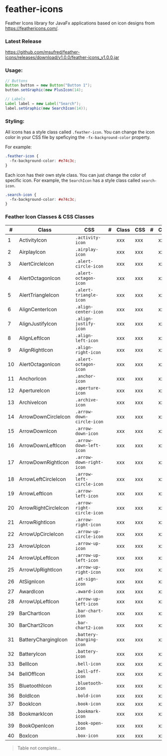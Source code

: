# feather-icons
Feather Icons library for JavaFx applications based on icon designs from https://feathericons.com/.

### Latest Release
https://github.com/msufred/feather-icons/releases/download/v1.0.0/feather-icons_v1.0.0.jar

### Usage:

```java
// Buttons
Button button = new Button("Button 1");
button.setGraphic(new PlusIcon(14);

// Labels
Label label = new Label("Search");
label.setGraphic(new SearchIcon(14));
```

### Styling:
All icons has a style class called ``.feather-icon``. You can change the icon color in your CSS file by speficying the ``-fx-background-color`` property.

For example:
```css
.feather-icon {
  -fx-background-color: #e74c3c;
}
```
Each icon has their own style class. You can just change the color of specific icon. For example, the `SearchIcon` has a style class called `search-icon`.
```css
.search-icon {
  -fx-background-color: #e74c3c;
}
```

### Feather Icon Classes & CSS Classes
| #   | Class                 | CSS                         | #   | Class | CSS | # | Class | CSS | # | Class | CSS |
| --- | ---                   | ---                         | --- | --- | --- | --- | --- | --- | --- | --- | --- |
| 1   | ActivityIcon          | `.activity-icon`            | | xxx | xxx | | xxx | xxx | | xxx | xxx |
| 2   | AirplayIcon           | `.airplay-icon`             | | xxx | xxx | | xxx | xxx | | xxx | xxx |
| 3   | AlertCircleIcon       | `.alert-circle-icon`        | | xxx | xxx | | xxx | xxx | | xxx | xxx |
| 4   | AlertOctagonIcon      | `.alert-octagon-icon`       | | xxx | xxx | | xxx | xxx | | xxx | xxx |
| 5   | AlertTriangleIcon     | `.alert-triangle-icon`      | | xxx | xxx | | xxx | xxx | | xxx | xxx |
| 6   | AlignCenterIcon       | `.align-center-icon`        | | xxx | xxx | | xxx | xxx | | xxx | xxx |
| 7   | AlignJustifyIcon      | `.align-justify-icon`       | | xxx | xxx | | xxx | xxx | | xxx | xxx |
| 8   | AlignLeftIcon         | `.align-left-icon`          | | xxx | xxx | | xxx | xxx | | xxx | xxx |
| 9   | AlignRightIcon        | `.align-right-icon`         | | xxx | xxx | | xxx | xxx | | xxx | xxx |
| 10  | AlertOctagonIcon      | `.alert-octagon-icon`       | | xxx | xxx | | xxx | xxx | | xxx | xxx |
| 11  | AnchorIcon            | `.anchor-icon`              | | xxx | xxx | | xxx | xxx | | xxx | xxx |
| 12  | ApertureIcon          | `.aperture-icon`            | | xxx | xxx | | xxx | xxx | | xxx | xxx |
| 13  | ArchiveIcon           | `.archive-icon`             | | xxx | xxx | | xxx | xxx | | xxx | xxx |
| 14  | ArrowDownCircleIcon   | `.arrow-down-circle-icon`   | | xxx | xxx | | xxx | xxx | | xxx | xxx |
| 15  | ArrowDownIcon         | `.arrow-down-icon`          | | xxx | xxx | | xxx | xxx | | xxx | xxx |
| 16  | ArrowDownLeftIcon     | `.arrow-down-left-icon`     | | xxx | xxx | | xxx | xxx | | xxx | xxx |
| 17  | ArrowDownRightIcon    | `.arrow-down-right-icon`    | | xxx | xxx | | xxx | xxx | | xxx | xxx |
| 18  | ArrowLeftCircleIcon   | `.arrow-left-circle-icon`   | | xxx | xxx | | xxx | xxx | | xxx | xxx |
| 19  | ArrowLeftIcon         | `.arrow-left-icon`          | | xxx | xxx | | xxx | xxx | | xxx | xxx |
| 20  | ArrowRightCircleIcon  | `.arrow-right-circle-icon`  | | xxx | xxx | | xxx | xxx | | xxx | xxx |
| 21  | ArrowRightIcon        | `.arrow-right-icon`         | | xxx | xxx | | xxx | xxx | | xxx | xxx |
| 22  | ArrowUpCircleIcon     | `.arrow-up-circle-icon`     | | xxx | xxx | | xxx | xxx | | xxx | xxx |
| 23  | ArrowUpIcon           | `.arrow-up-icon`            | | xxx | xxx | | xxx | xxx | | xxx | xxx |
| 24  | ArrowUpLeftIcon       | `.arrow-up-left-icon`       | | xxx | xxx | | xxx | xxx | | xxx | xxx |
| 25  | ArrowUpRightIcon      | `.arrow-up-right-icon`      | | xxx | xxx | | xxx | xxx | | xxx | xxx |
| 26  | AtSignIcon            | `.at-sign-icon`             | | xxx | xxx | | xxx | xxx | | xxx | xxx |
| 27  | AwardIcon             | `.award-icon`               | | xxx | xxx | | xxx | xxx | | xxx | xxx |
| 28  | ArrowUpLeftIcon       | `.arrow-up-left-icon`       | | xxx | xxx | | xxx | xxx | | xxx | xxx |
| 29  | BarChartIcon          | `.bar-chart-icon`           | | xxx | xxx | | xxx | xxx | | xxx | xxx |
| 30  | BarChart2Icon         | `.bar-chart2-icon`          | | xxx | xxx | | xxx | xxx | | xxx | xxx |
| 31  | BatteryChargingIcon   | `.battery-charging-icon`    | | xxx | xxx | | xxx | xxx | | xxx | xxx |
| 32  | BatteryIcon           | `.battery-icon`             | | xxx | xxx | | xxx | xxx | | xxx | xxx |
| 33  | BellIcon              | `.bell-icon`                | | xxx | xxx | | xxx | xxx | | xxx | xxx |
| 34  | BellOffIcon           | `.bell-off-icon`            | | xxx | xxx | | xxx | xxx | | xxx | xxx |
| 35  | BluetoothIcon         | `.bluetooth-icon`           | | xxx | xxx | | xxx | xxx | | xxx | xxx |
| 36  | BoldIcon              | `.bold-icon`                | | xxx | xxx | | xxx | xxx | | xxx | xxx |
| 37  | BookIcon              | `.book-icon`                | | xxx | xxx | | xxx | xxx | | xxx | xxx |
| 38  | BookmarkIcon          | `.bookmark-icon`            | | xxx | xxx | | xxx | xxx | | xxx | xxx |
| 39  | BookOpenIcon          | `.book-open-icon`           | | xxx | xxx | | xxx | xxx | | xxx | xxx |
| 40  | BoxIcon               | `.box-icon`                 | | xxx | xxx | | xxx | xxx | | xxx | xxx |

> Table not complete...
